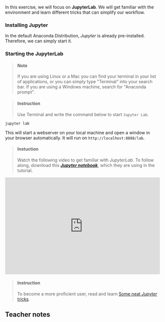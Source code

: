 

In this exercise, we will focus on **JupyterLab**. We will get familiar with the environment and learn different tricks that can simplify our workflow.

### Installing Jupyter

In the default Anaconda Distribution, _Jupyter_ is already pre-installed. Therefore, we can simply start it.

### Starting the JupyterLab

> #### Note
> If you are using Linux or a Mac you can find your terminal in your list of applications, or you can simply type "Terminal" into your search bar. If you are using a Windows machine, search for "Anaconda prompt". 

<!-- -->

> #### Instruction
>  Use Terminal and write the command below to start `Jupyter Lab`. 

```shell
jupyter lab
```




This will start a webserver on your local machine and open a window in your browser automatically. It will run on `http://localhost:8888/lab`.



> #### Instuction
> Watch the following video to get familiar with _JupyterLab_. To follow along, download this [**_Jupyter notebook_**](https://drive.google.com/file/d/1g74s_spLJJZYeCODGhcJD0dBXY8IXOIN/view?usp=sharing), which they are using in the tutorial.


<iframe width="100%" height="315" src="https://www.youtube.com/embed/7wfPqAyYADY" frameborder="0" allow="accelerometer; autoplay; encrypted-media; gyroscope; picture-in-picture" allowfullscreen></iframe>




> #### Instruction
> To become a more proficient user, read and learn [Some neat _Jupyter_ tricks](https://medium.com/swlh/some-neat-jupyter-tricks-be0775c3f17).



## Teacher notes
